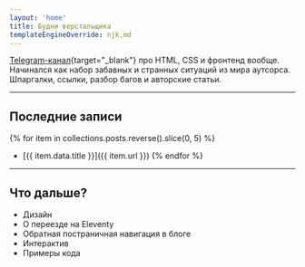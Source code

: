 ```yaml
---
layout: 'home'
title: Будни верстальщика
templateEngineOverride: njk,md
---
```


[Telegram-канал](https://t.me/htmlshit){target="_blank"} про HTML, CSS и фронтенд вообще. Начинался как набор забавных и странных ситуаций из мира аутсорса. Шпаргалки, ссылки, разбор багов и авторские статьи. 

---

## Последние записи

{% for item in collections.posts.reverse().slice(0, 5) %}
- [{{ item.data.title }}]({{ item.url }})
{% endfor %}

---

## Что дальше?

- Дизайн
- О переезде на Eleventy
- Обратная постраничная навигация в блоге
- Интерактив
- Примеры кода
